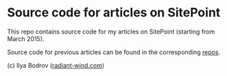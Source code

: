 # Source code for articles on SitePoint

This repo contains source code for my articles on SitePoint (starting from March 2015).

Source code for previous articles can be found in the corresponding [repos](https://github.com/bodrovis?tab=repositories).

(c) Ilya Bodrov ([radiant-wind.com](http://radiant-wind.com))